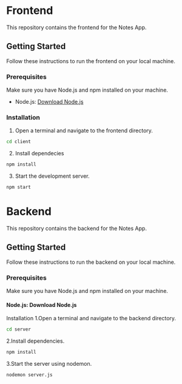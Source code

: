 # Frontend

This repository contains the frontend for the Notes App.

## Getting Started

Follow these instructions to run the frontend on your local machine.

### Prerequisites

Make sure you have Node.js and npm installed on your machine.

- Node.js: [Download Node.js](https://nodejs.org/)
### Installation

1. Open a terminal and navigate to the frontend directory.

```bash
cd client
 ```
  

2. Install dependecies 

```bash
npm install
 ```


3. Start the development server.
```bash
npm start
```

# Backend
This repository contains the backend for the Notes App.

## Getting Started
Follow these instructions to run the backend on your local machine.

### Prerequisites
Make sure you have Node.js and npm installed on your machine.

#### Node.js: Download Node.js
Installation
1.Open a terminal and navigate to the backend directory.
```bash
cd server
```

2.Install dependencies.
```bash
npm install
```

3.Start the server using nodemon.
```bash
nodemon server.js
```
